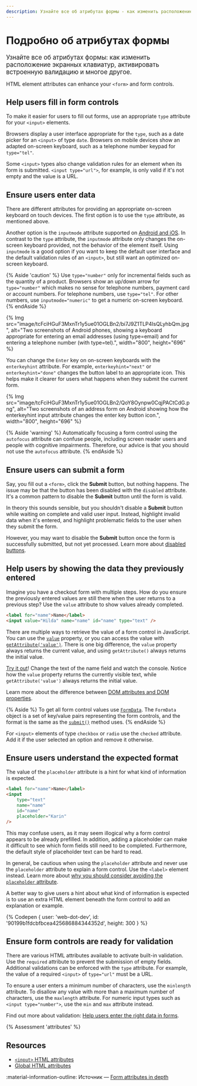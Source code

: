 ```yaml
---
description: Узнайте все об атрибутах формы - как изменить расположение экранных клавиатур, активировать встроенную валидацию и многое другое.
---
```


# Подробно об атрибутах формы

<big>Узнайте все об атрибутах формы: как изменить расположение экранных клавиатур, активировать встроенную валидацию и многое другое.</big>

HTML element attributes can enhance your `<form>` and form controls.

## Help users fill in form controls

To make it easier for users to fill out forms, use an appropriate `type` attribute for your `<input>` elements.

Browsers display a user interface appropriate for the `type`, such as a date picker for an `<input>` of type `date`. Browsers on mobile devices show an adapted on-screen keyboard, such as a telephone number keypad for `type="tel"`.

Some `<input>` types also change validation rules for an element when its form is submitted. `<input type="url">`, for example, is only valid if it's not empty and the value is a URL.

## Ensure users enter data

There are different attributes for providing an appropriate on-screen keyboard on touch devices. The first option is to use the `type` attribute, as mentioned above.

Another option is the `inputmode` attribute supported on [Android and iOS](https://caniuse.com/?search=inputmode). In contrast to the `type` attribute, the `inputmode` attribute only changes the on-screen keyboard provided, not the behavior of the element itself. Using `inputmode` is a good option if you want to keep the default user interface and the default validation rules of an `<input>`, but still want an optimized on-screen keyboard.

{% Aside 'caution' %} Use `type="number"` only for incremental fields such as the quantity of a product. Browsers show an up/down arrow for `type="number"` which makes no sense for telephone numbers, payment card or account numbers. For telephone numbers, use `type="tel"`. For other numbers, use `inputmode="numeric"` to get a numeric on-screen keyboard. {% endAside %}

{% Img src="image/tcFciHGuF3MxnTr1y5ue01OGLBn2/bi7J9Z1TLP4IsQLyhbQm.jpg",
alt="Two screenshots of Android phones, showing a keyboard appropriate for entering an email addresses (using type=email) and for entering a telephone number (with type=tel).", width="800", height="696" %}

You can change the `Enter` key on on-screen keyboards with the `enterkeyhint` attribute. For example, `enterkeyhint="next"` or `enterkeyhint="done"` changes the button label to an appropriate icon. This helps make it clearer for users what happens when they submit the current form.

{% Img src="image/tcFciHGuF3MxnTr1y5ue01OGLBn2/QoY8Oynpw0CqjPACtCdG.png",
alt="Two screenshots of an address form on Android showing how the enterkeyhint input attribute changes the enter key button icon.", width="800", height="696" %}

{% Aside 'warning' %} Automatically focusing a form control using the `autofocus` attribute can confuse people, including screen reader users and people with cognitive impairments. Therefore, our advice is that you should not use the `autofocus` attribute. {% endAside %}

## Ensure users can submit a form

Say, you fill out a `<form>`, click the **Submit** button, but nothing happens. The issue may be that the button has been disabled with the `disabled` attribute. It's a common pattern to disable the **Submit** button until the form is valid.

In theory this sounds sensible, but you shouldn't disable a **Submit** button while waiting on complete and valid user input. Instead, highlight invalid data when it's entered, and highlight problematic fields to the user when they submit the form.

However, you may want to disable the **Submit** button once the form is successfully submitted, but not yet processed. Learn more about [disabled buttons](https://www.smashingmagazine.com/2021/08/frustrating-design-patterns-disabled-buttons/#when-disabled-buttons-and-states-work-well).

## Help users by showing the data they previously entered

Imagine you have a checkout form with multiple steps. How do you ensure the previously entered values are still there when the user returns to a previous step? Use the `value` attribute to show values already completed.

```html
<label for="name">Name</label>
<input value="Hilda" name="name" id="name" type="text" />
```

There are multiple ways to retrieve the value of a form control in JavaScript. You can use the [`value`](https://developer.mozilla.org/docs/Web/HTML/Element/input#attr-value) property, or you can access the value with [`getAttribute('value')`](https://developer.mozilla.org/docs/Web/API/Element/getAttribute). There is one big difference, the `value` property always returns the current value, and using `getAttribute()` always returns the initial value.

[Try it out](https://codepen.io/web-dot-dev/pen/20359edfc39a65c291c3c186a33ab0db?editors=0011)! Change the text of the name field and watch the console. Notice how the `value` property returns the currently visible text, while `getAttribute('value')` always returns the initial value.

Learn more about the difference between [DOM attributes and DOM properties](https://stackoverflow.com/questions/6003819/what-is-the-difference-between-properties-and-attributes-in-html/6004028#6004028).

{% Aside %} To get all form control values use [`FormData`](https://developer.mozilla.org/docs/Web/API/FormData). The `FormData` object is a set of key/value pairs representing the form controls, and the format is the same as the [`submit()`](https://developer.mozilla.org/docs/Web/API/HTMLFormElement/submit) method uses. {% endAside %}

For `<input>` elements of type `checkbox` or `radio` use the `checked` attribute. Add it if the user selected an option and remove it otherwise.

## Ensure users understand the expected format

The value of the `placeholder` attribute is a hint for what kind of information is expected.

```html
<label for="name">Name</label>
<input
    type="text"
    name="name"
    id="name"
    placeholder="Karin"
/>
```

This may confuse users, as it may seem illogical why a form control appears to be already prefilled. In addition, adding a placeholder can make it difficult to see which form fields still need to be completed. Furthermore, the default style of placeholder text can be hard to read.

In general, be cautious when using the `placeholder` attribute and never use the `placeholder` attribute to explain a form control. Use the `<label>` element instead. Learn more about [why you should consider avoiding the `placeholder` attribute](https://www.smashingmagazine.com/2018/06/placeholder-attribute/).

A better way to give users a hint about what kind of information is expected is to use an extra HTML element beneath the form control to add an explanation or example.

{% Codepen {
  user: 'web-dot-dev',
  id: '90199b1fdcbfbcea425686884344352d',
  height: 300
} %}

## Ensure form controls are ready for validation

There are various HTML attributes available to activate built-in validation. Use the `required` attribute to prevent the submission of empty fields. Additional validations can be enforced with the `type` attribute. For example, the value of a required `<input>` of `type="url"` must be a URL.

To ensure a user enters a minimum number of characters, use the `minlength` attribute. To disallow any value with more than a maximum number of characters, use the `maxlength` attribute. For numeric input types such as `<input type="number">`, use the `min` and `max` attribute instead.

Find out more about validation: [Help users enter the right data in forms](/learn/forms/validation/).

{% Assessment 'attributes' %}

## Resources

-   [`<input>` HTML attributes](https://developer.mozilla.org/docs/Web/HTML/Element/input#attributes)
-   [Global HTML attributes](https://developer.mozilla.org/docs/Web/HTML/Global_attributes)

:material-information-outline: Источник &mdash; [Form attributes in depth](https://web.dev/learn/forms/attributes/)

